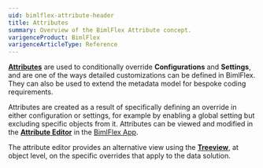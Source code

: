 ```yaml
---
uid: bimlflex-attribute-header
title: Attributes
summary: Overview of the BimlFlex Attribute concept.
varigenceProduct: BimlFlex
varigenceArticleType: Reference
---
```

[**Attributes**](xref:bimlflex-attribute-editor) are used to conditionally override **Configurations** and **Settings**, and are one of the ways detailed customizations can be defined in BimlFlex. They can also be used to extend the metadata model for bespoke coding requirements.

Attributes are created as a result of specifically defining an override in either configuration or settings, for example by enabling a global setting but excluding specific objects from it. Attributes can be viewed and modified in the [**Attribute Editor**](xref:bimlflex-attribute-editor) in the [BimlFlex App](xref:metadata-editors-overview).

The attribute editor provides an alternative view using the [**Treeview**](xref:bimlflex-treeview), at object level, on the specific overrides that apply to the data solution.
